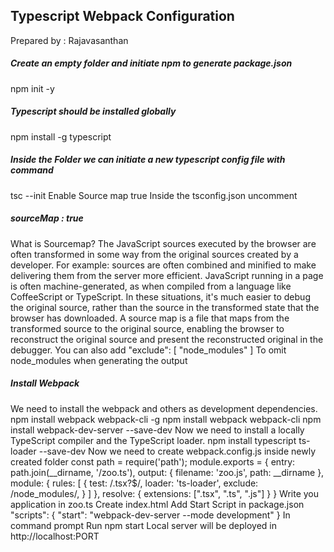 ## Typescript Webpack Configuration
Prepared by : Rajavasanthan

##### Create an empty folder and initiate npm to generate package.json
npm init -y
##### Typescript should be installed globally
npm install -g typescript
##### Inside the Folder we can initiate a new typescript config file with command 
tsc --init
Enable Source map true
Inside the tsconfig.json uncomment 
##### sourceMap : true

What is Sourcemap?
The JavaScript sources executed by the browser are often transformed in some way from the original sources created by a developer. For example:
sources are often combined and minified to make delivering them from the server more efficient.
JavaScript running in a page is often machine-generated, as when compiled from a language like CoffeeScript or TypeScript.
In these situations, it's much easier to debug the original source, rather than the source in the transformed state that the browser has downloaded. A source map is a file that maps from the transformed source to the original source, enabling the browser to reconstruct the original source and present the reconstructed original in the debugger.
You can also add 
"exclude": [
	"node_modules"
]
To omit node_modules when generating the output

##### Install Webpack
We need to install the webpack and others as development dependencies.
npm install webpack webpack-cli -g
npm install webpack webpack-cli
npm install webpack-dev-server --save-dev
Now we need to install a locally TypeScript compiler and the TypeScript loader.
npm install typescript ts-loader --save-dev
Now we need to create webpack.config.js inside newly created folder
const path = require('path');
module.exports = {
	entry: path.join(__dirname, '/zoo.ts'),
	output: {
		filename: 'zoo.js',
		path: __dirname
	},
	module: {
		rules: [
			{
				test: /\.tsx?$/,
				loader: 'ts-loader',
				exclude: /node_modules/,
			}
		]
	},
	resolve: {
		extensions: [".tsx", ".ts", ".js"]
	}
}
Write you application in zoo.ts
Create index.html
Add Start Script in package.json
"scripts": {
	"start": "webpack-dev-server --mode development"
}
In command prompt Run 
npm start
Local server will be deployed in http://localhost:PORT

